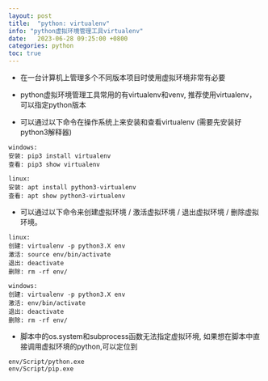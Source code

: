 ```yaml
---
layout: post
title:  "python: virtualenv"
info: "python虚拟环境管理工具virtualenv"
date:   2023-06-28 09:25:00 +0800
categories: python
toc: true
---
```




- 在一台计算机上管理多个不同版本项目时使用虚拟环境非常有必要

- python虚拟环境管理工具常用的有virtualenv和venv, 推荐使用virtualenv，可以指定python版本

- 可以通过以下命令在操作系统上来安装和查看virtualenv (需要先安装好python3解释器) 
```
windows:
安装: pip3 install virtualenv
查看: pip3 show virtualenv 
```
```
linux:
安装: apt install python3-virtualenv
查看: apt show python3-virtualenv 
```

- 可以通过以下命令来创建虚拟环境 / 激活虚拟环境 / 退出虚拟环境 / 删除虚拟环境。 
```
linux:
创建: virtualenv -p python3.X env 
激活: source env/bin/activate 
退出: deactivate 
删除: rm -rf env/
```
```
windows:
创建: virtualenv -p python3.X env 
激活: env/bin/activate 
退出: deactivate 
删除: rm -rf env/
```

- 脚本中的os.system和subprocess函数无法指定虚拟环境, 如果想在脚本中直接调用虚拟环境的python,可以定位到
```
env/Script/python.exe
env/Script/pip.exe
```




